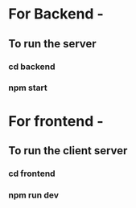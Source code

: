 # For Backend -
## To run the server
### cd backend
### npm start

# For frontend -
## To run the client server 
### cd frontend
### npm run dev
